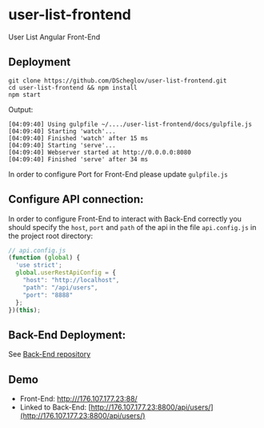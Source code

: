 # user-list-frontend
User List Angular Front-End

## Deployment
```shell
git clone https://github.com/DScheglov/user-list-frontend.git
cd user-list-frontend && npm install
npm start
```

Output:
```shell
[04:09:40] Using gulpfile ~/..../user-list-frontend/docs/gulpfile.js
[04:09:40] Starting 'watch'...
[04:09:40] Finished 'watch' after 15 ms
[04:09:40] Starting 'serve'...
[04:09:40] Webserver started at http://0.0.0.0:8080
[04:09:40] Finished 'serve' after 34 ms
```

In order to configure Port for Front-End please update `gulpfile.js`


## Configure API connection:
In order to configure Front-End to interact with Back-End correctly
you should specify the `host`, `port` and `path` of the api in the
file `api.config.js` in the project root directory:
```javascript
// api.config.js
(function (global) {
  'use strict';
  global.userRestApiConfig = {
    "host": "http://localhost",
    "path": "/api/users",
    "port": "8888"
  };
})(this);
```

## Back-End Deployment:
See [Back-End repository](https://github.com/DScheglov/user-list-backend.git)


## Demo
 - Front-End: [http:///176.107.177.23:88/](http:///176.107.177.23:88/)
 - Linked to Back-End: [http://176.107.177.23:8800/api/users/](http://176.107.177.23:8800/api/users/)
